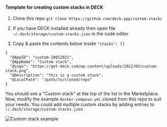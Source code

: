 #### Template for creating custom stacks in DECK 

1. Clone this repo `git clone https://github.com/deck-app/custom-stack/`

2. If you have DECK installed already then open file `~/.deck/storage/custom-stacks.json` in the code editor

3. Copy & paste the contents below inside `"stacks": []`

```
{
  "@AppID": "custom-20012021",
  "@AppName": "Custom stack",
  "@Logo": "https://get-deck.com/wp-content/uploads/2022/03/custom-stack.png",
  "@Description": "this is a custom stack",
  "@LocalPath": "/path/to/cloned/repo"
}
```

You should see a "Custom stack" at the top of the list in the Marketplace. Now, modify the example `docker-compose.yml` cloned from this repo to suit your needs. You could add multiple custom stacks by adding entries to `~/.deck/storage/custom-stacks.json`

![Custom stack example](https://get-deck.com/wp-content/uploads/2022/03/Screenshot-2022-03-11-at-8.47.57-PM.png)
